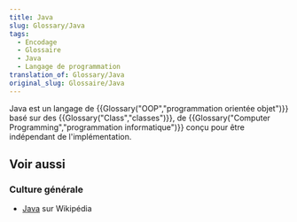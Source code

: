 ```yaml
---
title: Java
slug: Glossary/Java
tags:
  - Encodage
  - Glossaire
  - Java
  - Langage de programmation
translation_of: Glossary/Java
original_slug: Glossaire/Java
---
```

Java est un langage de {{Glossary("OOP","programmation orientée objet")}} basé sur des {{Glossary("Class","classes")}}, de {{Glossary("Computer Programming","programmation informatique")}} conçu pour être indépendant de l'implémentation.

## Voir aussi

### Culture générale

- [Java](https://fr.wikipedia.org/wiki/Java_(langage)) sur Wikipédia
